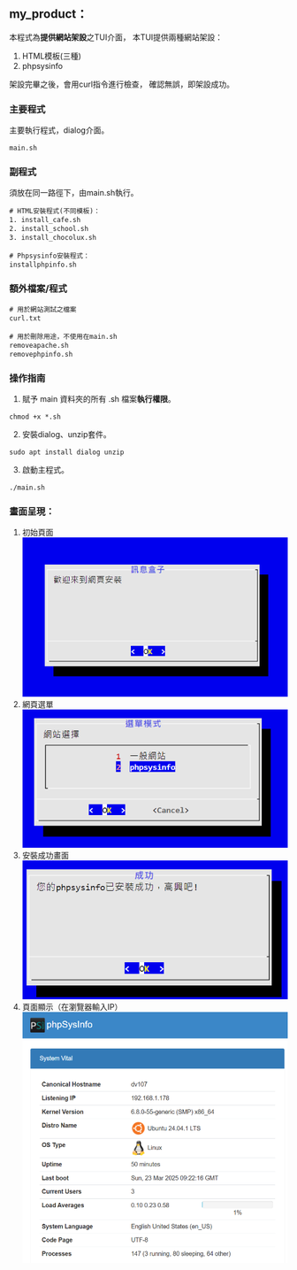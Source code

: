 ## my_product：

本程式為**提供網站架設**之TUI介面，
本TUI提供兩種網站架設：
1. HTML模板(三種)
2. phpsysinfo

架設完畢之後，會用curl指令進行檢查，
確認無誤，即架設成功。

### 主要程式

主要執行程式，dialog介面。
```
main.sh
```

### 副程式

須放在同一路徑下，由main.sh執行。
```
# HTML安裝程式(不同模板)：
1. install_cafe.sh
2. install_school.sh
3. install_chocolux.sh

# Phpsysinfo安裝程式：
installphpinfo.sh
```

### 額外檔案/程式
```
# 用於網站測試之檔案
curl.txt 

# 用於刪除用途，不使用在main.sh
removeapache.sh
removephpinfo.sh
```

### 操作指南

1. 賦予 main 資料夾的所有 .sh 檔案**執行權限**。
```
chmod +x *.sh
```
2. 安裝dialog、unzip套件。
```
sudo apt install dialog unzip
```
3. 啟動主程式。
```
./main.sh
```

### 畫面呈現：

1. 初始頁面
![圖片描述](photo/result1.png)
2. 網頁選單
![圖片描述](photo/result2.png)
3. 安裝成功畫面
![圖片描述](photo/result3.png)
4. 頁面顯示（在瀏覽器輸入IP）
![圖片描述](photo/result4.png)